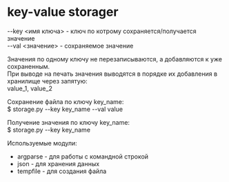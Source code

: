 # key-value storager

--key <имя ключа> - ключ по котрому сохраняется/получается значение<br>
--val <значение> - сохраняемое значение<br>

Значения по одному ключу не перезаписываются, а добавляются к уже сохраненным.<br>
При выводе на печать значения выводятся в порядке их добавления в хранилище через запятую:<br>
value_1, value_2<br>

Сохранение файла по ключу key_name:<br>
$ storage.py --key key_name --val value<br>

Получение значения по ключу key_name:<br>
$ storage.py --key key_name<br>

Используемые модули:<br>
- argparse - для работы с командной строкой<br>
- json - для хранения данных<br>
- tempfile - для создания файла<br>
